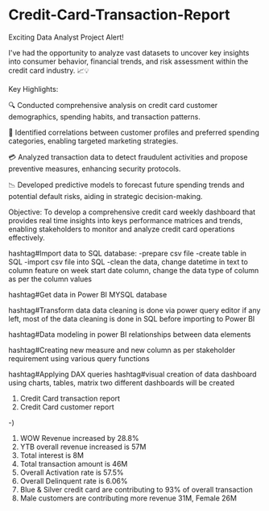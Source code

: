 # Credit-Card-Transaction-Report
Exciting Data Analyst Project Alert!


I've had the opportunity to analyze vast datasets to uncover key insights into consumer behavior, financial trends, and risk assessment within the credit card industry. 📈💡

Key Highlights:

🔍 Conducted comprehensive analysis on credit card customer demographics, spending habits, and transaction patterns.

💼 Identified correlations between customer profiles and preferred spending categories, enabling targeted marketing strategies.

💳 Analyzed transaction data to detect fraudulent activities and propose preventive measures, enhancing security protocols.

📉 Developed predictive models to forecast future spending trends and potential default risks, aiding in strategic decision-making.

Objective:
To develop a comprehensive credit card weekly dashboard that provides real time insights into keys performance matrices and trends, enabling stakeholders to monitor and analyze credit card operations effectively.

hashtag#Import data to SQL database:
-prepare csv file
-create table in SQL 
-import csv file into SQL
-clean the data, change datetime in text to column feature on week start date column, change the data type of column as per the column values

hashtag#Get data in Power BI
MYSQL database

hashtag#Transform data
data cleaning is done via power query editor if any left, most of the data cleaning is done in SQL before importing to Power BI

hashtag#Data modeling in power BI
relationships between data elements 

hashtag#Creating new measure and new column as per stakeholder requirement using various query functions

hashtag#Applying DAX queries
hashtag#visual creation of data dashboard
using charts, tables, matrix
two different dashboards will be created
1. Credit Card transaction report
2. Credit Card customer report

-) 
1. WOW Revenue increased by 28.8%
2. YTB overall revenue increased is 57M
3. Total interest is 8M
4. Total transaction amount is 46M
5. Overall Activation rate is 57.5%
6. Overall Delinquent rate is 6.06%
7. Blue & Silver credit card are contributing to 93% of overall transaction
8. Male customers are contributing more revenue 31M, Female 26M
